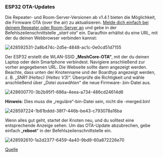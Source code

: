 ### ESP32 OTA-Updates

Die Repeater- und Room-Server-Versionen ab v1.4.1 bieten die Möglichkeit, die Firmware OTA  (over the air) zu aktualisieren. [Melde dich einfach bei deinem Repeater oder Room-Server an](https://github.com/MC-DE-Wiki/MeshCore-Handbuch/wiki/MeshCore%E2%80%90FAQ#repeater) und gebe in der Befehlszeilenschnittstelle „_start ota_“ ein. Daraufhin erhältst du eine URL, mit der du deinen Webbrowser verbinden kannst:

![428592531-2a8b474c-2d5e-4848-ac1c-0e0cd51d7155](https://github.com/user-attachments/assets/faa9ae39-9d95-4cbb-8b02-718250b5add6)

Der ESP32 erstellt die WLAN-SSID „**MeshCore-OTA“**, mit der du deinen Laptop oder dein Smartphone verbindest. Navigiere anschließend zur vorher angegebenen URL. Die Webseite sollte dann angezeigt werden. Beachte, dass unten der Knotenname und der Boardtyp angezeigt werden, z. B. „_SNR1 (Heltec) (Heltec V3)_“. Überprüfe die Richtigkeit und wähle anschließend über „_Datei auswählen_“ die neue Firmware-.bin-Datei aus. 

![428600770-3b2b95f1-686a-4eea-a734-486cd24614d6](https://github.com/user-attachments/assets/42c43f20-698b-458f-aae8-22b39db4e4ab)

**Hinweis**: Dies muss die „reguläre“-bin-Datei sein, nicht die -merged.bin!

![428597224-1b61bddd-38f7-446b-be43-c793078a16ba](https://github.com/user-attachments/assets/34d82f01-8932-4c81-9114-8d184ed96603)

Wenn alles gut geht, startet der Knoten neu, und du solltest eine entsprechende Anzeige sehen. Um das OTA-Update abzubrechen, gebe einfach „**reboot**“ in der Befehlszeilenschnittstelle ein.

![428592610-1a2d2377-6459-4a40-9bd9-60a872226e70](https://github.com/user-attachments/assets/729cf654-d0b0-40c8-a533-3426d852982a)

[Quelle](https://buymeacoffee.com/ripplebiz/meshcore-update-5)

